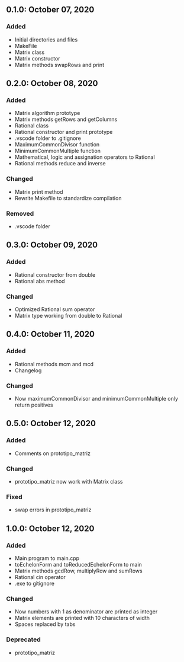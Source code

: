 ## 0.1.0: October 07, 2020
### Added
- Initial directories and files
- MakeFile
- Matrix class
- Matrix constructor
- Matrix methods swapRows and print

## 0.2.0: October 08, 2020
### Added
- Matrix algorithm prototype
- Matrix methods getRows and getColumns
- Rational class
- Rational constructor and print prototype
- .vscode folder to .gitignore
- MaximumCommonDivisor function
- MinimumCommonMultiple function
- Mathematical, logic and assignation operators to Rational
- Rational methods reduce and inverse

### Changed
- Matrix print method
- Rewrite Makefile to standardize compilation

### Removed
- .vscode folder

## 0.3.0: October 09, 2020
### Added
- Rational constructor from double
- Rational abs method

### Changed
- Optimized Rational sum operator
- Matrix type working from double to Rational

## 0.4.0: October 11, 2020
### Added
- Rational methods mcm and mcd
- Changelog

### Changed
- Now maximumCommonDivisor and minimumCommonMultiple only return positives

## 0.5.0: October 12, 2020
### Added
- Comments on prototipo_matriz

### Changed
- prototipo_matriz now work with Matrix class

### Fixed
- swap errors in prototipo_matriz

## 1.0.0: October 12, 2020
### Added
- Main program to main.cpp
- toEchelonForm and toReducedEchelonForm to main
- Matrix methods gcdRow, multiplyRow and sumRows
- Rational cin operator
- .exe to gitignore

### Changed
- Now numbers with 1 as denominator are printed as integer
- Matrix elements are printed with 10 characters of width
- Spaces replaced by tabs

### Deprecated
- prototipo_matriz